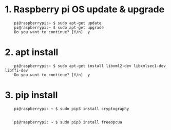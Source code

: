 
# 1. Raspberry pi OS update & upgrade 
   
  
        pi@raspberrypi:~ $ sudo apt-get update	
        pi@raspberrypi:~ $ sudo apt-get upgrade
        Do you want to continue? [Y/n]  y
        
        
 # 2. apt  install
 
 
        pi@raspberrypi:~ $ sudo apt-get install libxml2-dev libxmlsec1-dev libffi-dev
        Do you want to continue? [Y/n]  y 
        
        
#  3. pip install 


        pi@raspberrypi: ~ $ sudo pip3 install cryptography


        pi@raspberrypi: ~ $ sudo pip3 install freeopcua 

        
